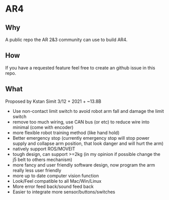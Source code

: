 # AR4

## Why 
A public repo the AR 2&3 community can use to build AR4.

## How
If you have a requested feature feel free to create an github issue in this repo. 

## What
Proposed by Kstan Simit 3/12 + 2021 + ~13.8B

- Use non-contact limit switch to avoid robot arm fall and damage the limit switch
- remove too much wiring, use CAN bus (or etc) to reduce wire into minimal (come with encoder)
- more flexible robot training method (like hand hold)
- Better emergency stop (currently emergency stop will stop power supply and collapse arm position, that look danger and will hurt the arm)
- natively support ROS/MOVEIT
- tough design, can support >=2kg (in my opinion if possible change the j5 belt to others mechanism)
- more fancy and user friendly software design, now program the arm really less user friendly
- more up to date computer vision function
- Look/Feel compatible to all Mac/Win/Linux
- More error feed back/sound feed back
- Easier to integrate more sensor/buttons/switches 

